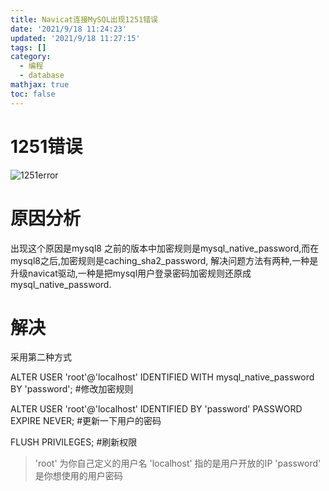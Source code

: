 ```yaml
---
title: Navicat连接MySQL出现1251错误
date: '2021/9/18 11:24:23'
updated: '2021/9/18 11:27:15'
tags: []
category:
  - 编程
  - database
mathjax: true
toc: false
---
```

# 1251错误
![1251error](https://cdn.jsdelivr.net/gh/JNhua/blog_images/img/20210918112513.png)
<!--more-->
# 原因分析
出现这个原因是mysql8 之前的版本中加密规则是mysql_native_password,而在mysql8之后,加密规则是caching_sha2_password, 解决问题方法有两种,一种是升级navicat驱动,一种是把mysql用户登录密码加密规则还原成mysql_native_password. 
# 解决
采用第二种方式

ALTER USER 'root'@'localhost' IDENTIFIED WITH mysql_native_password BY 'password'; #修改加密规则 

ALTER USER 'root'@'localhost' IDENTIFIED BY 'password' PASSWORD EXPIRE NEVER; #更新一下用户的密码 

FLUSH PRIVILEGES; #刷新权限 

> 'root'   为你自己定义的用户名
'localhost' 指的是用户开放的IP
'password' 是你想使用的用户密码
